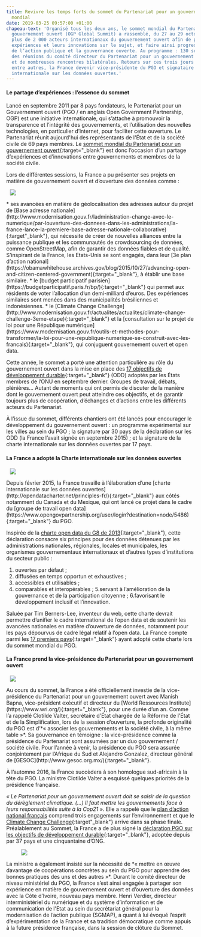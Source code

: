 ```yaml
---
title: Revivre les temps forts du sommet du Partenariat pour un gouvernement ouvert
  mondial
date: 2019-03-25 09:57:00 +01:00
chapeau-text: 'Organisé tous les deux ans, le sommet mondial du Partenariat pour un
  gouvernement ouvert (OGP Global Summit) a rassemblé, du 27 au 29 octobre au Mexique,
  plus de 2 000 acteurs internationaux du gouvernement ouvert afin de partager leurs
  expériences et leurs innovations sur le sujet, et faire ainsi progresser la transparence
  de l’action publique et la gouvernance ouverte. Au programme : 130 sessions thématiques,
  des réunions du comité directeur du Partenariat pour un gouvernement ouvert (PGO),
  et de nombreuses rencontres bilatérales. Retours sur ces trois jours qui ont vu,
  entre autres, la France devenir vice-présidente du PGO et signataire de la charte
  internationale sur les données ouvertes.'
---
```


#### Le partage d’expériences : l’essence du sommet

Lancé en septembre 2011 par 8 pays fondateurs, le Partenariat pour un Gouvernement ouvert (PGO / en anglais Open Government Partnership, OGP) est une initiative internationale, qui s’attache à promouvoir la transparence et l’intégrité des gouvernements, et l’utilisation des nouvelles technologies, en particulier d’internet, pour faciliter cette ouverture. Le Partenariat réunit aujourd'hui des représentants de l'État et de la société civile de 69 pays membres. Le [sommet mondial du Partenariat pour un gouvernement ouvert](https://www.modernisation.gouv.fr/actualites/actualites/sommet-mondial-du-partenariat-pour-un-gouvernement-ouvert){:target="_blank"} est donc l’occasion d’un partage d’expériences et d’innovations entre gouvernements et membres de la société civile.

Lors de différentes sessions, la France a pu présenter ses projets en matière de gouvernement ouvert et d’ouverture des données comme :

<figure class='image-right' style='width: 40%; margin-left: 10px;'>
<img src="/uploads/ogp_6.jpg"/>
</figure>* ses avancées en matière de géolocalisation des adresses autour du projet de [Base adresse nationale](http://www.modernisation.gouv.fr/ladministration-change-avec-le-numerique/par-louverture-des-donnees-dans-les-administrations/la-france-lance-la-premiere-base-adresse-nationale-collaborative){:target"_blank"}, qui nécessite de créer de nouvelles alliances entre la puissance publique et les communautés de crowdsourcing de données, comme OpenStreetMap, afin de garantir des données fiables et de qualité. S’inspirant de la France, les Etats-Unis se sont engagés, dans leur [3e plan d’action national](https://obamawhitehouse.archives.gov/blog/2015/10/27/advancing-open-and-citizen-centered-government){:target="_blank"}, à établir une base similaire.  
* le [budget participatif parisien](https://budgetparticipatif.paris.fr/bp/){:target="_blank"} qui permet aux résidents de voter l’allocation d’un demi-milliard d’euros. Des expériences similaires sont menées dans des municipalités brésiliennes et indonésiennes.
* le [Climate Change Challenge](http://www.modernisation.gouv.fr/actualites/actualites/climate-change-challenge-3eme-etape){:target="_blank"} et la [consultation sur le projet de loi pour une République numérique](https://www.modernisation.gouv.fr/outils-et-methodes-pour-transformer/la-loi-pour-une-republique-numerique-se-construit-avec-les-francais){:target="_blank"}, qui conjuguent gouvernement ouvert et open data.

Cette année, le sommet a porté une attention particulière au rôle du gouvernement ouvert dans la mise en place des [17 objectifs de développement durable](https://www.undp.org/content/undp/fr/home/mdgoverview/post-2015-development-agenda.html){:target="_blank"} (ODD) adoptés par les États membres de l’ONU en septembre dernier. Groupes de travail, débats, plénières… Autant de moments qui ont permis de discuter de la manière dont le gouvernement ouvert peut atteindre ces objectifs, et de garantir toujours plus de coopération, d’échanges et d’actions entre les différents acteurs du Partenariat.

À l’issue du sommet, différents chantiers ont été lancés pour encourager le développement du gouvernement ouvert : un programme expérimental sur les villes au sein du PGO ; la signature par 30 pays de la déclaration sur les ODD (la France l’avait signée en septembre 2015) ; et la signature de la charte internationale sur les données ouvertes par 17 pays.

#### La France a adopté la Charte internationale sur les données ouvertes
<figure class='image-right' style='width: 40%; margin-left: 10px;'>
<img src="/uploads/22595431992_7b2d78570b_b.jpg"/>
</figure>Depuis février 2015, la France travaille à l’élaboration d’une [charte internationale sur les données ouvertes](http://opendatacharter.net/principles-fr/){:target="_blank"} aux côtés notamment du Canada et du Mexique, qui ont lancé ce projet dans le cadre du [groupe de travail open data](https://www.opengovpartnership.org/user/login?destination=node/5486){:target="_blank"} du PGO.

Inspirée de la [charte open data du G8 de 2013](https://www.etalab.gouv.fr/leschefsdetatdug8signentunechartepourlouverturedesdonneespubliques){:target="_blank"}, cette déclaration consacre six principes pour des données détenues par les administrations nationales, régionales, locales et municipales, les organismes gouvernementaux internationaux et d’autres types d’institutions du secteur public :
1. ouvertes par défaut ;
2. diffusées en temps opportun et exhaustives ;
3. accessibles et utilisables ;
4. comparables et interopérables ;
5.servant à l’amélioration de la gouvernance et de la participation citoyenne ;
6.favorisant le développement inclusif et l’innovation.

Saluée par Tim Berners-Lee, inventeur du web, cette charte devrait permettre d’unifier le cadre international de l’open data et de soutenir les avancées nationales en matière d’ouverture de données, notamment pour les pays dépourvus de cadre légal relatif à l’open data. La France compte parmi les [17 premiers pays](https://opendatacharter.net/seventeen-governments-adopt-the-new-international-open-data-charter/){:target="_blank"} ayant adopté cette charte lors du sommet mondial du PGO. 

#### La France prend la vice-présidence du Partenariat pour un gouvernement ouvert
<figure class='image-right' style='width: 40%; margin-left: 10px;'>
<img src="/uploads/clotilde.png"/>
</figure>Au cours du sommet, la France a été officiellement investie de la vice-présidence du Partenariat pour un gouvernement ouvert avec Manish Bapna, vice-président exécutif et directeur du [World Ressources Institute](https://www.wri.org/){:target="_blank"}, pour une durée d’un an. Comme l’a rappelé Clotilde Valter, secrétaire d'État chargée de la Réforme de l'État et de la Simplification, lors de la session d’ouverture, la profonde originalité du PGO est d’*« associer les gouvernements et la société civile, à la même table »*. Sa gouvernance en témoigne : la vice-présidence comme la présidence du Partenariat sont assumées par un duo gouvernement / société civile. Pour l’année à venir, la présidence du PGO sera assurée conjointement par l’Afrique du Sud et Alejandro Gonzalez, directeur général de [GESOC](http://www.gesoc.org.mx/){:target="_blank"}.

À l’automne 2016, la France succèdera à son homologue sud-africain à la tête du PGO. La ministre Clotilde Valter a esquissé quelques priorités de la présidence française.

*« Le Partenariat pour un gouvernement ouvert doit se saisir de la question du dérèglement climatique. (…) Il faut mettre les gouvernements face à leurs responsabilités suite à la Cop21 »*. Elle a rappelé que le [plan d’action national français](http://www.modernisation.gouv.fr/laction-publique-se-transforme/en-ouvrant-les-donnees-publiques/gouvernement-ouvert-la-france-publie-son-plan-daction-national-ogp) comprend trois engagements sur l’environnement et que le [Climate Change Challenge](https://www.modernisation.gouv.fr/actualites/actualites/climate-change-challenge-3eme-etape){:target"_blank"} arrive dans sa phase finale. Préalablement au Sommet, la France a de plus signé la [déclaration PGO sur les objectifs de développement durable](https://www.etalab.gouv.fr/mettre-les-donnees-au-service-des-objectifs-du-developpement-durablehttp:/www.opengovpartnership.org/SDGsJointDeclaration){:target="_blank"}, adoptée depuis par 37 pays et une cinquantaine d’ONG.
<figure class='image-left' style='width: 40%; margin-right: 10px;'>
<img src="/uploads/france_vice_presidente_ogp.jpg"/>
</figure>La ministre a également insisté sur la nécessité de *« mettre en œuvre davantage de coopérations concrètes au sein du PGO pour apprendre des bonnes pratiques des uns et des autres »*. Durant le comité directeur de niveau ministériel du PGO, la France s’est ainsi engagée à partager son expérience en matière de gouvernement ouvert et d’ouverture des données avec la Côte d’Ivoire, nouveau pays membre. Henri Verdier, directeur interministériel du numérique et du système d’information et de communication de l'Etat au sein du secrétariat général pour la modernisation de l’action publique (SGMAP), a quant à lui évoqué l’esprit d’expérimentation de la France et sa tradition démocratique comme appuis à la future présidence française, dans la session de clôture du Sommet.



